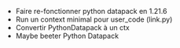 
- Faire re-fonctionner python datapack en 1.21.6
- Run un context minimal pour user_code (link.py)
- Convertir PythonDatapack à un ctx
- Maybe beeter Python Datapack

